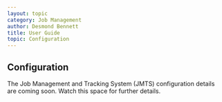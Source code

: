 ```yaml
---
layout: topic
category: Job Management
author: Desmond Bennett
title: User Guide
topic: Configuration
---
```


<h2>Configuration</h2>
<p>
    The Job Management and Tracking System (JMTS) configuration details are 
    coming soon. Watch this space for further details.
</p>